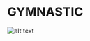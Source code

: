 # GYMNASTIC

![alt text](https://cdn.dribbble.com/userupload/11783507/file/original-9e69666a4baaabfaf4394a54010707ef.jpg?resize=1200x4248&vertical=center)